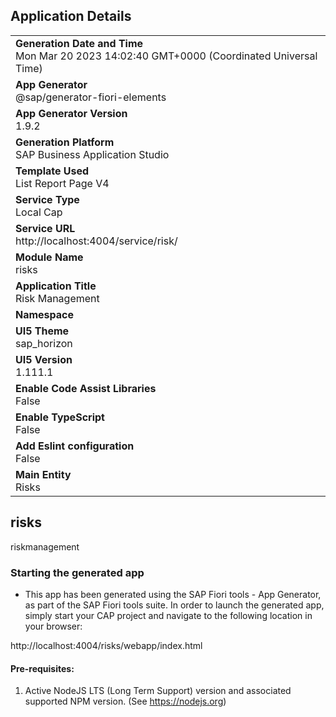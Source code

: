 ## Application Details
|               |
| ------------- |
|**Generation Date and Time**<br>Mon Mar 20 2023 14:02:40 GMT+0000 (Coordinated Universal Time)|
|**App Generator**<br>@sap/generator-fiori-elements|
|**App Generator Version**<br>1.9.2|
|**Generation Platform**<br>SAP Business Application Studio|
|**Template Used**<br>List Report Page V4|
|**Service Type**<br>Local Cap|
|**Service URL**<br>http://localhost:4004/service/risk/
|**Module Name**<br>risks|
|**Application Title**<br>Risk Management|
|**Namespace**<br>|
|**UI5 Theme**<br>sap_horizon|
|**UI5 Version**<br>1.111.1|
|**Enable Code Assist Libraries**<br>False|
|**Enable TypeScript**<br>False|
|**Add Eslint configuration**<br>False|
|**Main Entity**<br>Risks|

## risks

riskmanagement

### Starting the generated app

-   This app has been generated using the SAP Fiori tools - App Generator, as part of the SAP Fiori tools suite.  In order to launch the generated app, simply start your CAP project and navigate to the following location in your browser:

http://localhost:4004/risks/webapp/index.html

#### Pre-requisites:

1. Active NodeJS LTS (Long Term Support) version and associated supported NPM version.  (See https://nodejs.org)


